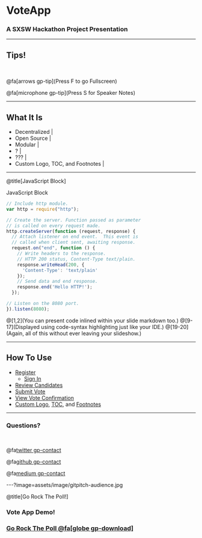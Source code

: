 # VoteApp

### A SXSW Hackathon Project Presentation

---

## Tips!

<br>

@fa[arrows gp-tip](Press F to go Fullscreen)

@fa[microphone gp-tip](Press S for Speaker Notes)

---

## What It Is

- Decentralized |
- Open Source |
- Modular |
- ? |
- ??? |
- Custom Logo, TOC, and Footnotes |

---
@title[JavaScript Block]

<p><span class="slide-title">JavaScript Block</span></p>

```javascript
// Include http module.
var http = require("http");

// Create the server. Function passed as parameter
// is called on every request made.
http.createServer(function (request, response) {
  // Attach listener on end event.  This event is
  // called when client sent, awaiting response.
  request.on("end", function () {
    // Write headers to the response.
    // HTTP 200 status, Content-Type text/plain.
    response.writeHead(200, {
      'Content-Type': 'text/plain'
    });
    // Send data and end response.
    response.end('Hello HTTP!');
  });

// Listen on the 8080 port.
}).listen(8080);
```

@[1,2](You can present code inlined within your slide markdown too.)
@[9-17](Displayed using code-syntax highlighting just like your IDE.)
@[19-20](Again, all of this without ever leaving your slideshow.)

---

## How To Use

- [Register](https://github.com/gitpitch/gitpitch/wiki/Code-Presenting)
  + [Sign In](https://github.com/gitpitch/gitpitch/wiki/Code-Delimiter-Slides)
- [Review Candidates](https://github.com/gitpitch/gitpitch/wiki/Slideshow-Custom-CSS)
- [Submit Vote](https://github.com/gitpitch/gitpitch/wiki/Background-Setting)
- [View Vote Confirmation](https://github.com/gitpitch/gitpitch/wiki/Image-Slides#background)
- [Custom Logo](https://github.com/gitpitch/gitpitch/wiki/Logo-Setting), [TOC](https://github.com/gitpitch/gitpitch/wiki/Table-of-Contents), and [Footnotes](https://github.com/gitpitch/gitpitch/wiki/Footnote-Setting)

---

### Questions?

<br>

@fa[twitter gp-contact](@rockthepoll)

@fa[github gp-contact](rockthepoll)

@fa[medium gp-contact](@rockthepoll)

---?image=assets/image/gitpitch-audience.jpg

@title[Go Rock The Poll!]

### Vote App Demo!
### [Go Rock The Poll @fa[globe gp-download]](https://voteapp.gq)

